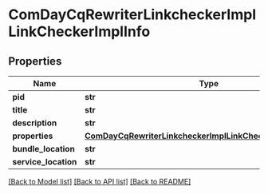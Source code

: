 # ComDayCqRewriterLinkcheckerImplLinkCheckerImplInfo

## Properties
Name | Type | Description | Notes
------------ | ------------- | ------------- | -------------
**pid** | **str** |  | [optional] 
**title** | **str** |  | [optional] 
**description** | **str** |  | [optional] 
**properties** | [**ComDayCqRewriterLinkcheckerImplLinkCheckerImplProperties**](ComDayCqRewriterLinkcheckerImplLinkCheckerImplProperties.md) |  | [optional] 
**bundle_location** | **str** |  | [optional] 
**service_location** | **str** |  | [optional] 

[[Back to Model list]](../README.md#documentation-for-models) [[Back to API list]](../README.md#documentation-for-api-endpoints) [[Back to README]](../README.md)


